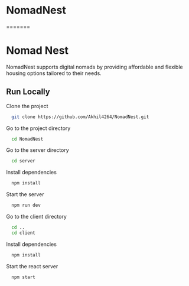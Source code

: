 # NomadNest
=======

# Nomad Nest

NomadNest supports digital nomads by providing affordable and flexible housing options tailored to their needs.

## Run Locally

Clone the project

```bash
  git clone https://github.com/Akhil4264/NomadNest.git
```

Go to the project directory

```bash
  cd NomadNest
```
Go to the server directory

```bash
  cd server
```

Install dependencies

```bash
  npm install
```

Start the server

```bash
  npm run dev
```

Go to the client directory

```bash
  cd ..
  cd client
```

Install dependencies

```bash
  npm install
```

Start the react server

```bash
  npm start
```
